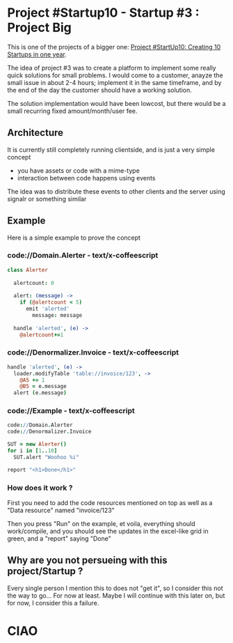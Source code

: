 # Project #Startup10 - Startup #3 : Project Big

This is one of the projects of a bigger one: [Project #StartUp10: Creating 10 Startups in one year](http://www.corebvba.be/blog/post/Project-Startup10-Learning-to-build-your-own-business.aspx).

The idea of project #3 was to create a platform to implement some really quick solutions for small problems.
I would come to a customer, anayze the small issue in about 2-4 hours; implement it in the same timeframe, and 
by the end of the day the customer should have a working solution.

The solution implementation would have been lowcost, but there would be a small recurring fixed amount/month/user fee.

## Architecture 

It is currently still completely running clientside, and is just  a very simple concept
- you have assets or code with a mime-type
- interaction between code happens using events

The idea was to distribute these events to other clients and the server using signalr or something similar
  
## Example

Here is a simple example to prove the concept

### code://Domain.Alerter - text/x-coffeescript

```coffeescript
class Alerter
                 
  alertcount: 0
  
  alert: (message) ->
    if (@alertcount < 5)
      emit 'alerted'
        message: message
      
  handle 'alerted', (e) ->
    @alertcount+=1
```


### code://Denormalizer.Invoice - text/x-coffeescript

```coffeescript
handle 'alerted', (e) ->
  loader.modifyTable 'table://invoice/123', ->
    @A5 += 1
    @B5 = e.message
  alert (e.message)
```

### code://Example - text/x-coffeescript    

```coffeescript
code://Domain.Alerter
code://Denormalizer.Invoice

SUT = new Alerter()
for i in [1..10]
  SUT.alert "Woohoo %i"

report "<h1>Done</h1>"
```

### How does it work ?

First you need to add the code resources mentioned on top as well as a "Data resource" named "invoice/123"

Then you press "Run" on the example, et voila, everything should work/compile, and you should see the updates 
in the excel-like grid in green, and a "report" saying "Done"

## Why are you not persueing with this project/Startup ?

Every single person I mention this to does not "get it", so I consider this not the way to go... For now at least. Maybe 
I will continue with this later on, but for now, I consider this a failure.

# CIAO
